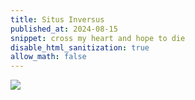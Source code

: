 ```yaml
---
title: Situs Inversus
published_at: 2024-08-15
snippet: cross my heart and hope to die
disable_html_sanitization: true
allow_math: false
---
```


<img style="background: transparent" src="240815/situs_inversus.png" />

